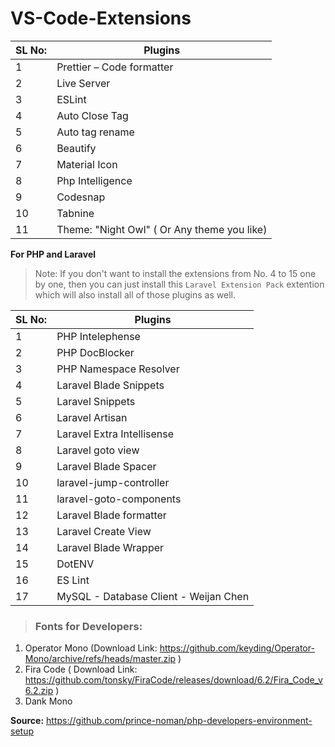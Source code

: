 # VS-Code-Extensions



| SL No: | Plugins                                     |
| ------ | ------------------------------------------- |
| 1      | Prettier – Code formatter                   |
| 2      | Live Server                                 |
| 3      | ESLint                                      |
| 4      | Auto Close Tag                              |
| 5      | Auto tag rename                             |
| 6      | Beautify                                    |
| 7      | Material Icon                               |
| 8      | Php Intelligence                            |
| 9      | Codesnap                                    |
| 10     | Tabnine                                     |
| 11     | Theme: "Night Owl" ( Or Any theme you like) |


**For PHP and Laravel**

> Note: If you don't want to install the extensions from No. 4 to 15 one by one, then you can just install this `Laravel Extension Pack` extention which will also install all of those plugins as well.

| SL No: | Plugins                                     |
| ------ | ------------------------------------------- |
| 1      | PHP Intelephense                            |
| 2      | PHP DocBlocker                              |
| 3      | PHP Namespace Resolver                      |
| 4      | Laravel Blade Snippets                      |
| 5      | Laravel Snippets                            |
| 6      | Laravel Artisan                             |
| 7      | Laravel Extra Intellisense                  |
| 8      | Laravel goto view                           |
| 9      | Laravel Blade Spacer                        |
| 10     | laravel-jump-controller                     |
| 11     | laravel-goto-components                     |
| 12     | Laravel Blade formatter                     |
| 13     | Laravel Create View                         |
| 14     | Laravel Blade Wrapper                       |
| 15     | DotENV                                      |
| 16     | ES Lint                                     |
| 17     | MySQL - Database Client - Weijan Chen       |



> ### Fonts for Developers:

1. Operator Mono (Download Link: https://github.com/keyding/Operator-Mono/archive/refs/heads/master.zip )
2. Fira Code ( Download Link: https://github.com/tonsky/FiraCode/releases/download/6.2/Fira_Code_v6.2.zip )
3. Dank Mono

**Source:** https://github.com/prince-noman/php-developers-environment-setup
